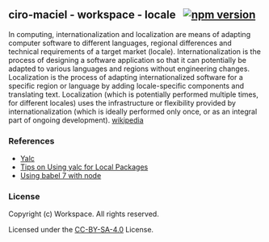 ## ciro-maciel - workspace - locale &nbsp; [![npm version](https://badge.fury.io/js/%40cm-workspace%2Flocale.svg)](https://badge.fury.io/js/%40cm-workspace%2Flocale)

In computing, internationalization and localization are means of adapting computer software to different languages, regional differences and technical requirements of a target market (locale). Internationalization is the process of designing a software application so that it can potentially be adapted to various languages and regions without engineering changes. Localization is the process of adapting internationalized software for a specific region or language by adding locale-specific components and translating text. Localization (which is potentially performed multiple times, for different locales) uses the infrastructure or flexibility provided by internationalization (which is ideally performed only once, or as an integral part of ongoing development). [wikipedia](https://en.wikipedia.org/wiki/Internationalization_and_localization)

### References

- [Yalc](https://github.com/whitecolor/yalc)
- [Tips on Using yalc for Local Packages](https://docs.joshuatz.com/cheatsheets/devops/yalc/)
- [Using babel 7 with node](https://hackernoon.com/using-babel-7-with-node-7e401bc28b04)

### License

Copyright (c) Workspace. All rights reserved.

Licensed under the [CC-BY-SA-4.0](LICENSE) License.

<!--
[![NPM](https://nodei.co/npm/@cm-workspace/locale.png?downloads=true&downloadRank=true&stars=true)](https://nodei.co/npm/@cm-workspace/locale/)
-->
